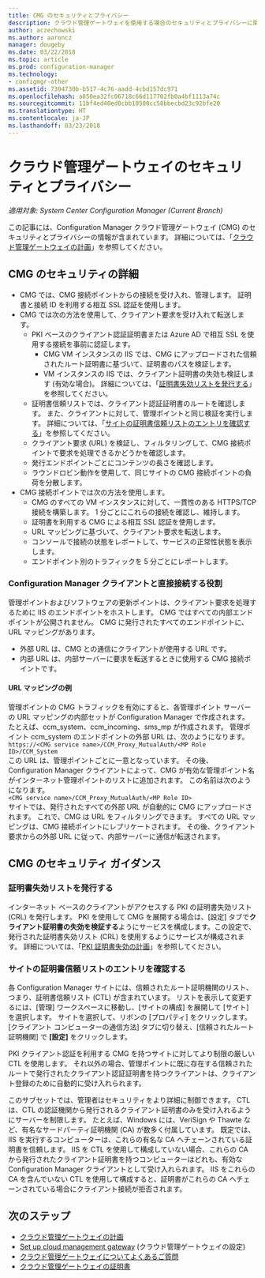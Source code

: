 ```yaml
---
title: CMG のセキュリティとプライバシー
description: クラウド管理ゲートウェイを使用する場合のセキュリティとプライバシーに関するガイダンスおよび推奨事項について説明します。
author: aczechowski
ms.author: aaroncz
manager: dougeby
ms.date: 03/22/2018
ms.topic: article
ms.prod: configuration-manager
ms.technology:
- configmgr-other
ms.assetid: 7304730b-b517-4c76-aadd-4cbd157dc971
ms.openlocfilehash: a850ea32fc06718c66d117702fb0a4bf1113a74c
ms.sourcegitcommit: 11bf4ed40ed0cbb10500cc58bbecbd23c92bfe20
ms.translationtype: HT
ms.contentlocale: ja-JP
ms.lasthandoff: 03/23/2018
---
```

# <a name="security-and-privacy-for-the-cloud-management-gateway"></a>クラウド管理ゲートウェイのセキュリティとプライバシー

*適用対象: System Center Configuration Manager (Current Branch)*

この記事には、Configuration Manager クラウド管理ゲートウェイ (CMG) のセキュリティとプライバシーの情報が含まれています。 詳細については、「[クラウド管理ゲートウェイの計画](/sccm/core/clients/manage/cmg/plan-cloud-management-gateway)」を参照してください。

## <a name="cmg-security-details"></a>CMG のセキュリティの詳細
- CMG では、CMG 接続ポイントからの接続を受け入れ、管理します。 証明書と接続 ID を利用する相互 SSL 認証を使用します。
- CMG では次の方法を使用して、クライアント要求を受け入れて転送します。
    - PKI ベースのクライアント認証証明書または Azure AD で相互 SSL を使用する接続を事前に認証します。 
      - CMG VM インスタンスの IIS では、CMG にアップロードされた信頼されたルート証明書に基づいて、証明書のパスを検証します。
      - VM インスタンスの IIS では、クライアント証明書の失効も検証します (有効な場合)。 詳細については、「[証明書失効リストを発行する](#bkmk_crl)」を参照してください。
    - 証明書信頼リストでは、クライアント認証証明書のルートを確認します。 また、クライアントに対して、管理ポイントと同じ検証を実行します。 詳細については、「[サイトの証明書信頼リストのエントリを確認する](#bkmk_ctl)」を参照してください。
    - クライアント要求 (URL) を検証し、フィルタリングして、CMG 接続ポイントで要求を処理できるかどうかを確認します。  
    - 発行エンドポイントごとにコンテンツの長さを確認します。
    - ラウンドロビン動作を使用して、同じサイトの CMG 接続ポイントの負荷を分散します。
- CMG 接続ポイントでは次の方法を使用します。
    - CMG のすべての VM インスタンスに対して、一貫性のある HTTPS/TCP 接続を構築します。 1 分ごとにこれらの接続を確認し、維持します。
    - 証明書を利用する CMG による相互 SSL 認証を使用します。
    - URL マッピングに基づいて、クライアント要求を転送します。
    - コンソールで接続の状態をレポートして、サービスの正常性状態を表示します。
    - エンドポイント別のトラフィックを 5 分ごとにレポートします。

### <a name="configuration-manager-client-facing-roles"></a>Configuration Manager クライアントと直接接続する役割
管理ポイントおよびソフトウェアの更新ポイントは、クライアント要求を処理するために IIS のエンドポイントをホストします。 CMG ではすべての内部エンドポイントが公開されません。 CMG に発行されたすべてのエンドポイントに、URL マッピングがあります。
  - 外部 URL は、CMG との通信にクライアントが使用する URL です。
  - 内部 URL は、内部サーバーに要求を転送するときに使用する CMG 接続ポイントです。

#### <a name="url-mapping-example"></a>URL マッピングの例
管理ポイントの CMG トラフィックを有効にすると、各管理ポイント サーバーの URL マッピングの内部セットが Configuration Manager で作成されます。 たとえば、ccm_system、ccm_incoming、sms_mp が作成されます。 管理ポイント ccm_system のエンドポイントの外部 URL は、次のようになります。  
`https://<CMG service name>/CCM_Proxy_MutualAuth/<MP Role ID>/CCM_System`  
この URL は、管理ポイントごとに一意となっています。 その後、Configuration Manager クライアントによって、CMG が有効な管理ポイント名がインターネット管理ポイントのリストに追加されます。 この名前は次のようになります。  
`<CMG service name>/CCM_Proxy_MutualAuth/<MP Role ID>`  
サイトでは、発行されたすべての外部 URL が自動的に CMG にアップロードされます。 これで、CMG は URL をフィルタリングできます。 すべての URL マッピングは、CMG 接続ポイントにレプリケートされます。 その後、クライアント要求からの外部 URL に従って、内部サーバーに通信が転送されます。



## <a name="security-guidance-for-cmg"></a>CMG のセキュリティ ガイダンス


<a name="bkmk_crl"></a>

### <a name="publish-the-certificate-revocation-list"></a>証明書失効リストを発行する

インターネット ベースのクライアントがアクセスする PKI の証明書失効リスト (CRL) を発行します。 PKI を使用して CMG を展開する場合は、[設定] タブで**クライアント証明書の失効を検証する**ようにサービスを構成します。この設定で、発行された証明書失効リスト (CRL) を使用するようにサービスが構成されます。 詳細については、「[PKI 証明書失効の計画](/sccm/core/plan-design/security/plan-for-security#BKMK_PlanningForCRLs)」を参照してください。



<a name="bkmk_ctl"></a>

### <a name="review-entries-in-the-sites-certificate-trust-list"></a>サイトの証明書信頼リストのエントリを確認する
<!--503739-->
各 Configuration Manager サイトには、信頼されたルート証明機関のリスト、つまり、証明書信頼リスト (CTL) が含まれています。 リストを表示して変更するには、[管理] ワークスペースに移動し、[サイトの構成] を展開して [サイト] を選択します。 サイトを選択して、リボンの [プロパティ] をクリックします。 [クライアント コンピューターの通信方法] タブに切り替え、[信頼されたルート証明機関] で **[設定]** をクリックします。
 
PKI クライアント認証を利用する CMG を持つサイトに対してより制限の厳しい CTL を使用します。 それ以外の場合、管理ポイントに既に存在する信頼されたルートで発行されたクライアント認証証明書を持つクライアントは、クライアント登録のために自動的に受け入れられます。

このサブセットでは、管理者はセキュリティをより詳細に制御できます。 CTL は、CTL の認証機関から発行されるクライアント証明書のみを受け入れるようにサーバーを制限します。 たとえば、Windows には、VeriSign や Thawte など、有名なサードパーティ証明機関 (CA) が数多く付属しています。 既定では、IIS を実行するコンピューターは、これらの有名な CA へチェーンされている証明書を信頼します。 IIS を CTL を使用して構成していない場合、これらの CA から発行されたクライアント証明書を持つコンピューターはどれも、有効な Configuration Manager クライアントとして受け入れられます。 IIS をこれらの CA を含んでいない CTL を使用して構成すると、証明書がこれらの CA へチェーンされている場合にクライアント接続が拒否されます。 


<!--486209-->


<!-- ## Privacy information for CMG -->


## <a name="next-steps"></a>次のステップ

- [クラウド管理ゲートウェイの計画](/sccm/core/clients/manage/cmg/plan-cloud-management-gateway)
- [Set up cloud management gateway](/sccm/core/clients/manage/cmg/setup-cloud-management-gateway) (クラウド管理ゲートウェイの設定)
- [クラウド管理ゲートウェイについてよくあるご質問](/sccm/core/clients/manage/cmg/cloud-management-gateway-faq)
- [クラウド管理ゲートウェイの証明書](/sccm/core/clients/manage/cmg/certificates-for-cloud-management-gateway)
